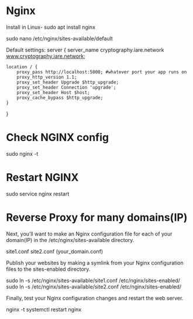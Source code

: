 # Nginx
Install in Linux-
sudo apt install nginx

sudo nano /etc/nginx/sites-available/default

Default settings:
server {
    server_name cryptography.iare.network www.cryptography.iare.network;

    location / {
        proxy_pass http://localhost:5000; #whatever port your app runs on
        proxy_http_version 1.1;
        proxy_set_header Upgrade $http_upgrade;
        proxy_set_header Connection 'upgrade';
        proxy_set_header Host $host;
        proxy_cache_bypass $http_upgrade;
    }
}

# Check NGINX config
sudo nginx -t

# Restart NGINX
sudo service nginx restart

# Reverse Proxy for many domains(IP)
Next, you’ll want to make an Nginx configuration file for each of your domain(IP) in the /etc/nginx/sites-available directory.

site1.conf
site2.conf
(your_domain.conf)

Publish your websites by making a symlink from your Nginx configuration files to the sites-enabled directory.

sudo ln -s /etc/nginx/sites-available/site1.conf /etc/nginx/sites-enabled/
sudo ln -s /etc/nginx/sites-available/site2.conf /etc/nginx/sites-enabled/

Finally, test your Nginx configuration changes and restart the web server.

nginx -t
systemctl restart nginx
